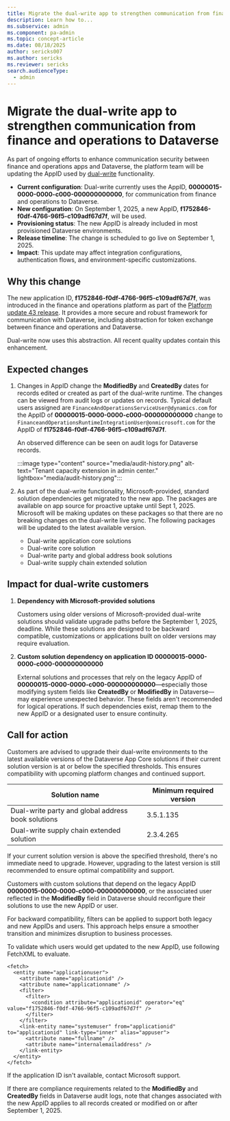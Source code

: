 ```yaml
---
title: Migrate the dual-write app to strengthen communication from finance and operations to Dataverse
description: Learn how to...
ms.subservice: admin
ms.component: pa-admin
ms.topic: concept-article
ms.date: 08/18/2025
author: sericks007
ms.author: sericks
ms.reviewer: sericks
search.audienceType: 
  - admin
---
```


# Migrate the dual-write app to strengthen communication from finance and operations to Dataverse  

As part of ongoing efforts to enhance communication security between finance and operations apps and Dataverse, the platform team will be updating the AppID used by [dual-write](/dynamics365/fin-ops-core/dev-itpro/data-entities/dual-write/dual-write-home-page) functionality.

- **Current configuration**: Dual-write currently uses the AppID, **00000015-0000-0000-c000-000000000000**, for communication from finance and operations to Dataverse.
- **New configuration**: On September 1, 2025, a new AppID, **f1752846-f0df-4766-96f5-c109adf67d7f**, will be used.
- **Provisioning status**: The new AppID is already included in most provisioned Dataverse environments.
- **Release timeline**: The change is scheduled to go live on September 1, 2025.
- **Impact**: This update may affect integration configurations, authentication flows, and environment-specific customizations.

## Why this change
The new application ID, **f1752846-f0df-4766-96f5-c109adf67d7f**, was introduced in the finance and operations platform as part of the [Platform update 43 release](/dynamics365/fin-ops-core/fin-ops/get-started/whats-new-platform-updates-10-0-43). It provides a more secure and robust framework for communication with Dataverse, including abstraction for token exchange between finance and operations and Dataverse.

Dual-write now uses this abstraction. All recent quality updates contain this enhancement.

## Expected changes
1. Changes in AppID change the **ModifiedBy** and **CreatedBy** dates for records edited or created as part of the dual-write runtime. The changes can be viewed from audit logs or updates on records. Typical default users assigned are `FinanceAndOperationsServiceUser@dynamics.com` for the AppID of **00000015-0000-0000-c000-000000000000** change to `FinanceandOperationsRuntimeIntegrationUser@onmicrosoft.com` for the AppID of **f1752846-f0df-4766-96f5-c109adf67d7f**.

    An observed difference can be seen on audit logs for Dataverse records.

    :::image type="content" source="media/audit-history.png" alt-text="Tenant capacity extension in admin center." lightbox="media/audit-history.png":::

1. As part of the dual-write functionality, Microsoft-provided, standard solution dependencies get migrated to the new app. The packages are available on app source for proactive uptake until Sept 1, 2025. Microsoft will be making updates on these packages so that there are no breaking changes on the dual-write live sync. The following packages will be updated to the latest available version.
  
    - Dual-write application core solutions
    - Dual-write core solution
    - Dual-write party and global address book solutions
    - Dual-write supply chain extended solution

## Impact for dual-write customers

1. **Dependency with Microsoft-provided solutions**
   
    Customers using older versions of Microsoft-provided dual-write solutions should validate upgrade paths before the September 1, 2025, deadline. While these solutions are designed to be backward compatible, customizations or applications built on older versions may require evaluation.

1. **Custom solution dependency on application ID 00000015-0000-0000-c000-000000000000**

    External solutions and processes that rely on the legacy AppID of **00000015-0000-0000-c000-000000000000**&mdash;especially those modifying system fields like **CreatedBy** or **ModifiedBy** in Dataverse&mdash;may experience unexpected behavior. These fields aren't recommended for logical operations. If such dependencies exist, remap them to the new AppID or a designated user to ensure continuity.

## Call for action 
Customers are advised to upgrade their dual-write environments to the latest available versions of the Dataverse App Core solutions if their current solution version is at or below the specified thresholds. This ensures compatibility with upcoming platform changes and continued support.

| Solution name | Minimum required version|
|----------|------------------------|
| Dual-write party and global address book solutions | 3.5.1.135 |
| Dual-write supply chain extended solution| 2.3.4.265 |

If your current solution version is above the specified threshold, there's no immediate need to upgrade. However, upgrading to the latest version is still recommended to ensure optimal compatibility and support.

Customers with custom solutions that depend on the legacy AppID **00000015-0000-0000-c000-000000000000**, or the associated user reflected in the **ModifiedBy** field in Dataverse should reconfigure their solutions to use the new AppID or user.

For backward compatibility, filters can be applied to support both legacy and new AppIDs and users. This approach helps ensure a smoother transition and minimizes disruption to business processes.

To validate which users would get updated to the new AppID, use following FetchXML to evaluate. 

```FetchXML
<fetch>
  <entity name="applicationuser">
    <attribute name="applicationid" />
    <attribute name="applicationname" />
    <filter>
      <filter>
        <condition attribute="applicationid" operator="eq" value="f1752846-f0df-4766-96f5-c109adf67d7f" />
      </filter>
    </filter>
    <link-entity name="systemuser" from="applicationid" to="applicationid" link-type="inner" alias="appuser">
      <attribute name="fullname" />
      <attribute name="internalemailaddress" />
    </link-entity>
  </entity>
</fetch>
```

If the application ID isn't available, contact Microsoft support.

If there are compliance requirements related to the **ModifiedBy** and **CreatedBy** fields in Dataverse audit logs, note that changes associated with the new AppID applies to all records created or modified on or after September 1, 2025.



